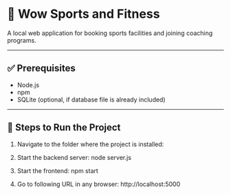 # 🌟 Wow Sports and Fitness

A local web application for booking sports facilities and joining coaching programs.

---

## ✅ Prerequisites

- Node.js
- npm
- SQLite (optional, if database file is already included)

---

## 🚀 Steps to Run the Project

1. Navigate to the folder where the project is installed:

2. Start the backend server:
     node server.js

3. Start the frontend:
     npm start

4. Go to following URL in any browser:
     http://localhost:5000 

